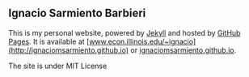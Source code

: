 ## Ignacio Sarmiento Barbieri

This is my personal website, powered by [Jekyll](http://jekyllrb.com/) and hosted by [GitHub Pages](https://pages.github.com/). It is available at [www.econ.illinois.edu/~ignacio](http://ignaciomsarmiento.github.io) or [ignaciomsarmiento.github.io](http://ignaciomsarmiento.github.io/).

The site is under MIT License
